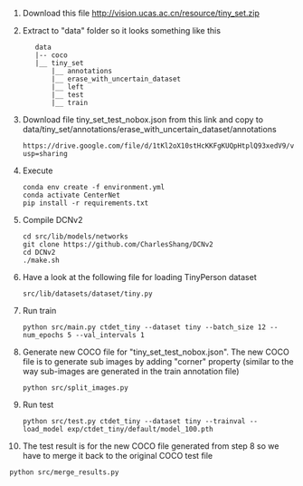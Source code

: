 1. Download this file http://vision.ucas.ac.cn/resource/tiny_set.zip

2. Extract to "data" folder so it looks something like this
    ```
       data
       |-- coco
       |__ tiny_set
           |__ annotations
           |__ erase_with_uncertain_dataset
           |__ left
           |__ test
           |__ train
    ```

3. Download file tiny_set_test_nobox.json from this link and copy to data/tiny_set/annotations/erase_with_uncertain_dataset/annotations
    ```
    https://drive.google.com/file/d/1tKl2oX10stHcKKFgKUQpHtplQ93xedV9/view?usp=sharing
    ```

4. Execute
    ```
    conda env create -f environment.yml
    conda activate CenterNet
    pip install -r requirements.txt
    ```
5. Compile DCNv2
    ```
    cd src/lib/models/networks
    git clone https://github.com/CharlesShang/DCNv2
    cd DCNv2
    ./make.sh
    ```
6. Have a look at the following file for loading TinyPerson dataset
    ```
    src/lib/datasets/dataset/tiny.py
    ```
7. Run train 
    ```
    python src/main.py ctdet_tiny --dataset tiny --batch_size 12 --num_epochs 5 --val_intervals 1
    ```

8. Generate new COCO file for "tiny_set_test_nobox.json". The new COCO file is to generate sub images by adding "corner" property (similar to the way sub-images are generated in the train annotation file)

    ```
    python src/split_images.py
    ```  
9. Run test 
    ```
    python src/test.py ctdet_tiny --dataset tiny --trainval --load_model exp/ctdet_tiny/default/model_100.pth
    ```

10. The test result is for the new COCO file generated from step 8 so we have to merge it back to the original COCO test file
   ```
   python src/merge_results.py
   ```   
